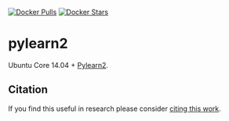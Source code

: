 [![Docker Pulls](https://img.shields.io/docker/pulls/kaixhin/pylearn2.svg)](https://hub.docker.com/r/kaixhin/pylearn2/)
[![Docker Stars](https://img.shields.io/docker/stars/kaixhin/pylearn2.svg)](https://hub.docker.com/r/kaixhin/pylearn2/)

pylearn2
========
Ubuntu Core 14.04 + [Pylearn2](http://deeplearning.net/software/pylearn2/).

Citation
--------
If you find this useful in research please consider [citing this work](https://github.com/Kaixhin/dockerfiles/blob/master/CITATION.md).
